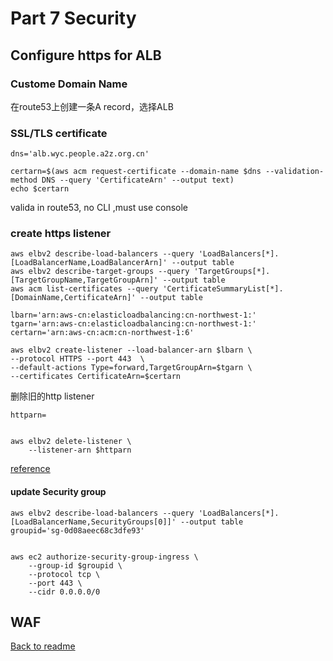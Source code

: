 # Part 7 Security

## Configure https for ALB
###  Custome Domain Name
在route53上创建一条A record，选择ALB

### SSL/TLS certificate
```
dns='alb.wyc.people.a2z.org.cn'
```
```
certarn=$(aws acm request-certificate --domain-name $dns --validation-method DNS --query 'CertificateArn' --output text)
echo $certarn
```
valida in route53, no CLI ,must use console
### create https listener
```
aws elbv2 describe-load-balancers --query 'LoadBalancers[*].[LoadBalancerName,LoadBalancerArn]' --output table
aws elbv2 describe-target-groups --query 'TargetGroups[*].[TargetGroupName,TargetGroupArn]' --output table
aws acm list-certificates --query 'CertificateSummaryList[*].[DomainName,CertificateArn]' --output table
```

```
lbarn='arn:aws-cn:elasticloadbalancing:cn-northwest-1:'
tgarn='arn:aws-cn:elasticloadbalancing:cn-northwest-1:'
certarn='arn:aws-cn:acm:cn-northwest-1:6'
```

```
aws elbv2 create-listener --load-balancer-arn $lbarn \
--protocol HTTPS --port 443  \
--default-actions Type=forward,TargetGroupArn=$tgarn \
--certificates CertificateArn=$certarn
```
删除旧的http listener
```
httparn=
```
```

aws elbv2 delete-listener \
    --listener-arn $httparn

```

[reference](https://docs.aws.amazon.com/cli/latest/reference/elbv2/create-listener.html#:~:text=%2D%2D-,certificates,-(list))

#### update Security group


```
aws elbv2 describe-load-balancers --query 'LoadBalancers[*].[LoadBalancerName,SecurityGroups[0]]' --output table
groupid='sg-0d08aeec68c3dfe93'
```
```

aws ec2 authorize-security-group-ingress \
    --group-id $groupid \
    --protocol tcp \
    --port 443 \
    --cidr 0.0.0.0/0
```
## WAF



[Back to readme](readme.md)
